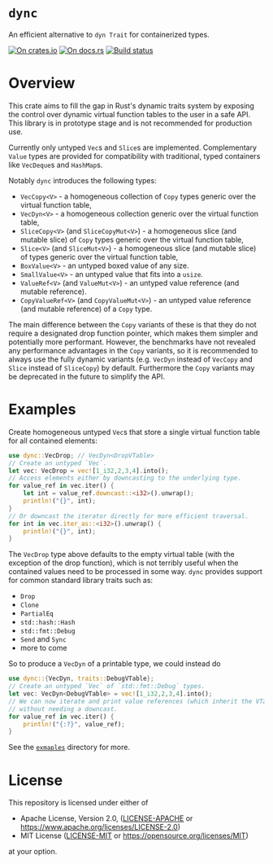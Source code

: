 # `dync`

An efficient alternative to `dyn Trait` for containerized types.

[![On crates.io](https://img.shields.io/crates/v/dync.svg)](https://crates.io/crates/dync)
[![On docs.rs](https://docs.rs/dync/badge.svg)](https://docs.rs/dync/)
[![Build status](https://github.com/elrnv/dync/workflows/CI/badge.svg)](https://github.com/elrnv/dync/actions?query=workflow%3ACI)

# Overview

This crate aims to fill the gap in Rust's dynamic traits system by exposing the control over dynamic
virtual function tables to the user in a safe API. This library is in prototype stage and is not
recommended for production use.

Currently only untyped `Vec`s and `Slice`s are implemented. Complementary `Value` types
are provided for compatibility with traditional, typed containers like `VecDeque`s and `HashMap`s.

Notably `dync` introduces the following types:
 - `VecCopy<V>` - a homogeneous collection of `Copy` types generic over the virtual function table, 
 - `VecDyn<V>` - a homogeneous collection generic over the virtual function table, 
 - `SliceCopy<V>` (and `SliceCopyMut<V>`) - a homogeneous slice (and mutable slice) of `Copy` types generic over the virtual function table, 
 - `Slice<V>` (and `SliceMut<V>`) - a homogeneous slice (and mutable slice) of types generic over the virtual function table, 
 - `BoxValue<V>` - an untyped boxed value of any size.
 - `SmallValue<V>` - an untyped value that fits into a `usize`.
 - `ValueRef<V>` (and `ValueMut<V>`) - an untyped value reference (and mutable reference).
 - `CopyValueRef<V>` (and `CopyValueMut<V>`) - an untyped value reference (and mutable reference) of
   a `Copy` type.

The main difference between the `Copy` variants of these is that they do not require a designated
drop function pointer, which makes them simpler and potentially more performant. However, the
benchmarks have not revealed any performance advantages in the `Copy` variants, so it is recommended
to always use the fully dynamic variants (e.g. `VecDyn` instead of `VecCopy` and `Slice` instead of
`SliceCopy`) by default. Furthermore the `Copy` variants may be deprecated in the future to simplify
the API.


# Examples

Create homogeneous untyped `Vec`s that store a single virtual function table for all contained
elements:
```rust
use dync::VecDrop; // VecDyn<DropVTable>
// Create an untyped `Vec`.
let vec: VecDrop = vec![1_i32,2,3,4].into();
// Access elements either by downcasting to the underlying type.
for value_ref in vec.iter() {
    let int = value_ref.downcast::<i32>().unwrap();
    println!("{}", int);
}
// Or downcast the iterator directly for more efficient traversal.
for int in vec.iter_as::<i32>().unwrap() {
    println!("{}", int);
}
```

The `VecDrop` type above defaults to the empty virtual table (with the exception of the drop
function), which is not terribly useful when the contained values need to be processed in
some way.  `dync` provides support for common standard library traits such as:
- `Drop`
- `Clone`
- `PartialEq`
- `std::hash::Hash`
- `std::fmt::Debug`
- `Send` and `Sync`
- more to come

So to produce a `VecDyn` of a printable type, we could instead do
```rust
use dync::{VecDyn, traits::DebugVTable};
// Create an untyped `Vec` of `std::fmt::Debug` types.
let vec: VecDyn<DebugVTable> = vec![1_i32,2,3,4].into();
// We can now iterate and print value references (which inherit the VTable from the container)
// without needing a downcast.
for value_ref in vec.iter() {
    println!("{:?}", value_ref);
}
```

See the [`exmaples`](/examples) directory for more.

# License

This repository is licensed under either of

 * Apache License, Version 2.0, ([LICENSE-APACHE](LICENSE-APACHE) or https://www.apache.org/licenses/LICENSE-2.0)
 * MIT License ([LICENSE-MIT](LICENSE-MIT) or https://opensource.org/licenses/MIT)

at your option.
